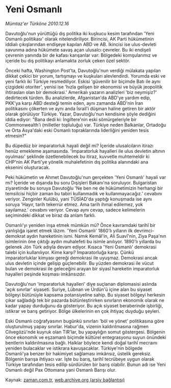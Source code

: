 # Yeni Osmanlı

*Mümtaz'er Türköne 2010.12.16*

<td class="columnist-detail">
<p>Davutoğlu'nun yürüttüğü dış politika iki kuşkucu kesim tarafından 'Yeni Osmanlı politikası' olarak nitelendiriliyor. Birincisi, AK Parti hükümetinin iddialı çıkışlarından endişeye kapılan ABD ve AB. İkincisi ise ulus-devleti savunma adına hükümete savaş açan ulusalcı çevreler. Bu iki endişeli çevrenin yanında bir de kafası karışanlar var: Bölgedeki komşularımız ve içeride bu dış politikayı anlamakta zorluk çeken özel sektör.</p>
<p>
<div id="haberMetinDiv">
<p>Önceki hafta, Washington Post'ta, Davutoğlu'nun verdiği mülakata yapılan dikkat çekici bir yorum, tartışmayı ve kuşkuları alevlendirdi. Yorumda eski ve yeni farklı iki Türkiye resmediliyor. Eskisi 'güvenilir bir biçimde Batı ile aynı çizgideki otoriter', yenisi ise 'hızla gelişen bir ekonomisi ve büyük jeopolitik ihtirasları olan bir demokrasi.' Amerikalı yazarın analizleri 'biz neymişiz?' dedirtecek türden. Bu analizlerde, Afganistan'da ABD'ye yardım edip, PKK'ya karşı ABD desteği temin eden, aynı zamanda ABD'nin İran politikasını çökerten ve aynı anda İsrail'i düşman haline getiren bir aktör olarak görülüyor Türkiye. Yazar, Davutoğlu'nun kendisine şöyle dediğini iddia ediyor: "Bana dedi ki: İngiltere'nin eski sömürgeleriyle bir Commonwealth'i (milletler topluluğu) var. Türkiye neden Balkanlar, Ortadoğu ve Orta Asya'daki eski Osmanlı topraklarında liderliğini yeniden tesis etmesin?"
<p>Bu düpedüz bir imparatorluk hayali değil mi? İçeride ulusalcıların itirazı henüz emekleme aşamasında. 'İmparatorluk hayalleri ile ulus devletin altının oyulması' şeklinde özetlenebilecek bu itiraz, kuvvetle muhtemeldir ki CHP'nin AK Parti'ye yönelik muhalefetinin dış politika alanındaki ana eksenini oluşturacak.
<p>Peki hükümetin ve Ahmet Davutoğlu'nun gerçekten 'Yeni Osmanlı' hayali var mı? İçeride ve dışarıda bu soru Dışişleri Bakanı'na soruluyor. Bulgaristan ziyaretinde bu soruya Davutoğlu 'Ne ben ne de hükümetimizin herhangi bir temsilcisi hiçbir zaman bu tabiri kullanmadık ve kullanmayacağız.' cevabını veriyor. Zenginler Kulübü, yani TÜSİAD'da yaptığı konuşmada ise aynı soruya 'Hayır, tarih tekerrür etmez. Ama tarih ihmal edilemez, yok sayılamaz.' cevabını veriyor. Cevap aynı cevap, sadece kelimelerin seçimindeki dikkat ve biraz da anlam farklı.
<p>Osmanlı'yı yeniden inşa etmek mümkün mü? Önce kavramdaki tarihî bir yanlışlığa işaret etmek lâzım. 'Yeni Osmanlı' 1860'lı yılların ilk devrimci-demokrat aydın hareketinin ismi. Namık Kemâl'in, Ali Suavî'nin, Ziya Paşa'nın isimlerinin öne çıktığı aydın muhalefeti bu isimle anılıyor. 1890'lı yıllarda bu gelenek Jön Türk adıyla devam ediyor. Kısaca 'Yeni Osmanlı' demokrasi talebi için kullanılıyor. Kime karşı? İmparatorluğa karşı. Çünkü imparatorluklar kimyası gereği demokrasi ile uyuşmaz. Demokrasi ancak ulus devletin içinde gelişip güçlenebilir. Bu yüzden demokrasi ile vücut bulan ve demokrasi ile geleceğini arayan bir siyasî hareketin imparatorluk hayalleri peşinde koşması imkânsızdır.
<p>Davutoğlu'nun 'imparatorluk hayalleri' diye suçlanan diplomasisi aslında 'açık sınırlar' siyaseti. Suriye, Lübnan ve Ürdün'ü içine alan bu siyaset bölgeyi bütünüyle kapsama potansiyeline sahip. Bu siyaset bölgeyi herkesin çıkar sağladığı tek bir pazarda bütünleştirirken sınırların ekonomik olarak ne kadar yapay durduğunu da gösteriyor. Bu açık siyaset beraberinde işbirliği, istikrar ve barış getiriyor. Bölge ülkelerinin en çok ihtiyaç duyduğu şeyleri.
<p>Eski Osmanlı coğrafyasının bugünkü sınırları 'böl ve yönet' politikasına göre oluşturulmuş yapay sınırlar. Habur'da, vizenin kaldırılmasına rağmen Cilvegözü'nde kuyruk olan TIR'lar, bu yapaylığın somut göstergesi. Bölgenin önce ekonomik ve eşzamanlı biçimde kültürel entegrasyonu suyun önündeki bentlerin kaldırılmasına bağlı. Halklar böylece kendi doğal tarihî mecraını yeniden bulacaklar ve istikrara kavuşacaklar. Türkiye'nin bölgede Osmanlı'ya benzer bir hakimiyet sağlaması imkânsız, üstelik gereksiz. Bölgenin barışa ihtiyacı var. İşte bu barış, tarihî tecrübeye uygun olarak Türkiye tarafından tesis edilip sürdürülen bir barış olabilir. Bunun adı ise Yeni Osmanlı değil Pax Ottomana yani Osmanlı Barışı olur.</p></p></p></p></p></p></div>
</p>
<a href="http://web.archive.org/web/20101219225525/mailto:m.turkone@zaman.com.tr">
</a></td>

Kaynak: [zaman.com.tr](http://zaman.com.tr/yazar.do?yazino=1065742), [web.archive.org (arşiv bağlantısı)](http://web.archive.org/web/20101219225525/http://www.zaman.com.tr:80/yazar.do?yazino=1065742)
